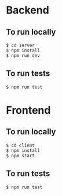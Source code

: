 # Backend

## To run locally
```
$ cd server
$ npm install
$ npm run dev
```

## To run tests
```
$ npm run test
```

# Frontend 
## To run locally
```
$ cd client
$ npm install
$ npm start
```

## To run tests
```
$ npm run test
```
